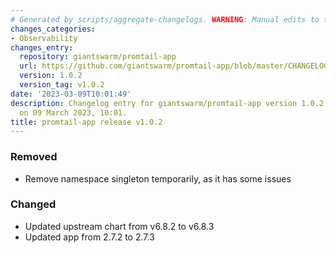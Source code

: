 ```yaml
---
# Generated by scripts/aggregate-changelogs. WARNING: Manual edits to this files will be overwritten.
changes_categories:
- Observability
changes_entry:
  repository: giantswarm/promtail-app
  url: https://github.com/giantswarm/promtail-app/blob/master/CHANGELOG.md#102---2023-03-09
  version: 1.0.2
  version_tag: v1.0.2
date: '2023-03-09T10:01:49'
description: Changelog entry for giantswarm/promtail-app version 1.0.2, published
  on 09 March 2023, 10:01.
title: promtail-app release v1.0.2
---
```


### Removed
- Remove namespace singleton temporarily, as it has some issues
### Changed
- Updated upstream chart from v6.8.2 to v6.8.3
- Updated app from 2.7.2 to 2.7.3
